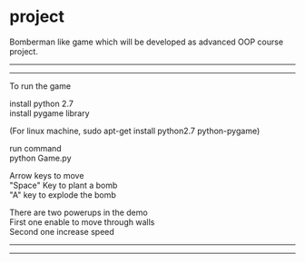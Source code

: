# project
Bomberman like game which will be developed as  advanced OOP course project.

***********************
***********************
To run the game  

install python 2.7  
install pygame library  

(For linux machine, sudo apt-get install python2.7 python-pygame)  

run command  
python Game.py  

Arrow keys to move  
"Space" Key to plant a bomb  
"A" key to explode the bomb  

There are two powerups in the demo  
First one enable to move through walls  
Second one increase speed  
**********************
**********************
